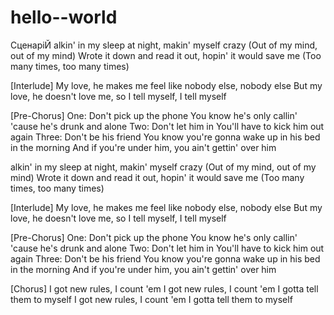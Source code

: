 # hello--world
СценаріЙ
alkin' in my sleep at night, makin' myself crazy
(Out of my mind, out of my mind)
Wrote it down and read it out, hopin' it would save me
(Too many times, too many times)

[Interlude]
My love, he makes me feel like nobody else, nobody else
But my love, he doesn't love me, so I tell myself, I tell myself

[Pre-Chorus]
One: Don't pick up the phone
You know he's only callin' 'cause he's drunk and alone
Two: Don't let him in
You'll have to kick him out again
Three: Don't be his friend
You know you're gonna wake up in his bed in the morning
And if you're under him, you ain't gettin' over him

alkin' in my sleep at night, makin' myself crazy
(Out of my mind, out of my mind)
Wrote it down and read it out, hopin' it would save me
(Too many times, too many times)

[Interlude]
My love, he makes me feel like nobody else, nobody else
But my love, he doesn't love me, so I tell myself, I tell myself

[Pre-Chorus]
One: Don't pick up the phone
You know he's only callin' 'cause he's drunk and alone
Two: Don't let him in
You'll have to kick him out again
Three: Don't be his friend
You know you're gonna wake up in his bed in the morning
And if you're under him, you ain't gettin' over him

[Chorus]
I got new rules, I count 'em
I got new rules, I count 'em
I gotta tell them to myself
I got new rules, I count 'em
I gotta tell them to myself
